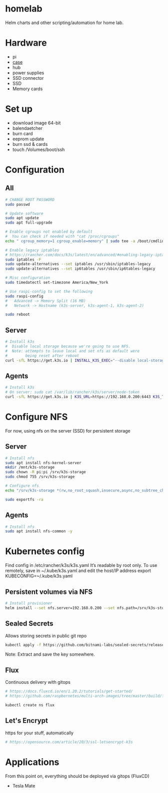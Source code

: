 # homelab
Helm charts and other scripting/automation for home lab.

# Hardware

* pi
* [case](https://www.c4labs.com/product/8-slot-stackable-cluster-case-raspberry-pi-3b-and-other-single-board-computers-color-options/?attribute_pa_cloudlet-case-color=black-lime)
* hub
* power supplies
* SSD connector
* SSD
* Memory cards

# Set up

* download image 64-bit
* balendaetcher
* burn card
* eeprom update
* burn ssd & cards
* touch /Volumes/boot/ssh

# Configuration

## All
```bash
# CHANGE ROOT PASSWORD
sudo passwd

# Update software
sudo apt update
sudo apt full-upgrade

# Enable cgroups not enabled by default
#  You can check if needed with "cat /proc/cgroups"
echo " cgroup_memory=1 cgroup_enable=memory" | sudo tee -a /boot/cmdline.txt

# Enable legacy iptables
# https://rancher.com/docs/k3s/latest/en/advanced/#enabling-legacy-iptables-on-raspbian-buster
sudo iptables -F
sudo update-alternatives --set iptables /usr/sbin/iptables-legacy
sudo update-alternatives --set ip6tables /usr/sbin/ip6tables-legacy

# Misc configuration
sudo timedatectl set-timezone America/New_York

# Use raspi-config to set the following
sudo raspi-config
#	Advanced -> Memory Split (16 MB)
#	Network -> Hostname (k3s-server, k3s-agent-1, k3s-agent-2)

sudo reboot
```

## Server

```bash
# Install k3s
#  Disable local storage because we're going to use NFS.
#  Note: attempts to leave local and set nfs as default were
#        being reset after reboot
curl -sfL https://get.k3s.io | INSTALL_K3S_EXEC="--disable local-storage" sh -
```

## Agents
```bash
# Install k3s
# On server: sudo cat /var/lib/rancher/k3s/server/node-token
curl -sfL https://get.k3s.io | K3S_URL=https://192.168.0.200:6443 K3S_TOKEN=<the string from the file above> sh -
```

# Configure NFS
For now, using nfs on the server (SSD) for persistent storage
## Server
```bash
# Install nfs
sudo apt install nfs-kernel-server
mkdir /mnt/k3s-storage
sudo chown -R pi:pi /srv/k3s-storage
sudo chmod 755 /srv/k3s-storage

# Configure nfs
echo "/srv/k3s-storage *(rw,no_root_squash,insecure,async,no_subtree_check,anonuid=1000,anongid=1000)" | sudo tee -a /etc/exports

sudo exportfs -ra
```

## Agents
```bash
# Install nfs
sudo apt install nfs-common -y
```

# Kubernetes config
 Find config in /etc/rancher/k3s/k3s.yaml
	It’s readable by root only.
	To use remotely, save in \~/.kube/k3s.yaml and edit the host/IP address
    export KUBECONFIG=\~/.kube/k3s.yaml


## Persistent volumes via NFS

```bash
# Install provisioner
helm install --set nfs.server=192.168.0.200 --set nfs.path=/srv/k3s-storage --set image.repository=quay.io/external_storage/nfs-client-provisioner-arm nfs-client-provisioner stable/nfs-client-provisioner
```

## Sealed Secrets
Allows storing secrets in public git repo
```bash
kubectl apply -f https://github.com/bitnami-labs/sealed-secrets/releases/download/v0.12.5/controller.yaml
```
Note: Extract and save the key somewhere.

## Flux
Continuous delivery with gitops
```bash
# https://docs.fluxcd.io/en/1.20.2/tutorials/get-started/
# https://github.com/raspbernetes/multi-arch-images/tree/master/build/flux

kubectl create ns flux
```

## Let's Encrypt
https for your stuff, automatically
```bash
# https://opensource.com/article/20/3/ssl-letsencrypt-k3s
```

# Applications

From this point on, everything should be deployed via gitops (FluxCD)

* Tesla Mate



